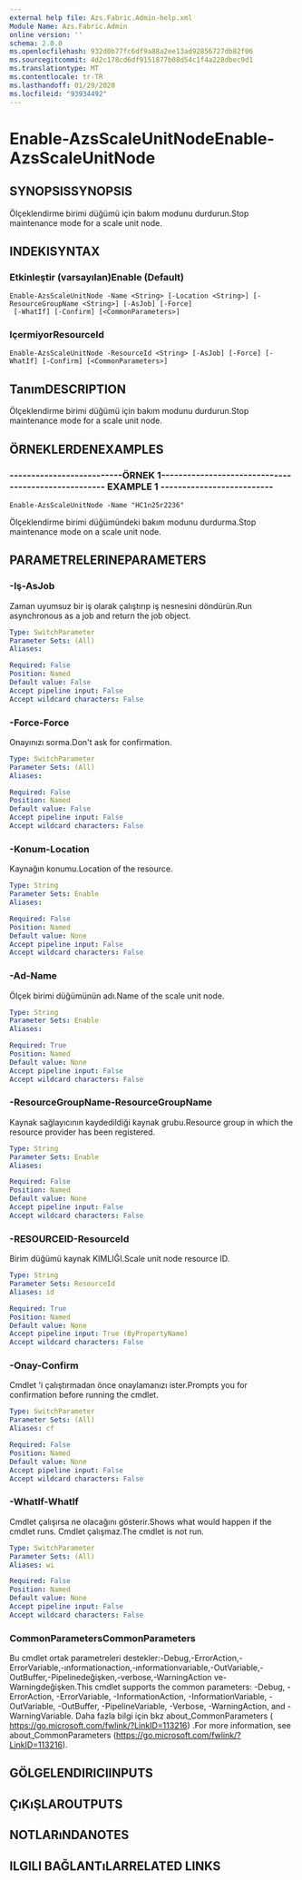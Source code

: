 ```yaml
---
external help file: Azs.Fabric.Admin-help.xml
Module Name: Azs.Fabric.Admin
online version: ''
schema: 2.0.0
ms.openlocfilehash: 932d0b77fc6df9a88a2ee13ad92856727db82f06
ms.sourcegitcommit: 4d2c178cd6df9151877b08d54c1f4a228dbec9d1
ms.translationtype: MT
ms.contentlocale: tr-TR
ms.lasthandoff: 01/29/2020
ms.locfileid: "93934492"
---
```

# <span data-ttu-id="432d6-101">Enable-AzsScaleUnitNode</span><span class="sxs-lookup"><span data-stu-id="432d6-101">Enable-AzsScaleUnitNode</span></span>

## <span data-ttu-id="432d6-102">SYNOPSIS</span><span class="sxs-lookup"><span data-stu-id="432d6-102">SYNOPSIS</span></span>
<span data-ttu-id="432d6-103">Ölçeklendirme birimi düğümü için bakım modunu durdurun.</span><span class="sxs-lookup"><span data-stu-id="432d6-103">Stop maintenance mode for a scale unit node.</span></span>

## <span data-ttu-id="432d6-104">INDEKI</span><span class="sxs-lookup"><span data-stu-id="432d6-104">SYNTAX</span></span>

### <span data-ttu-id="432d6-105">Etkinleştir (varsayılan)</span><span class="sxs-lookup"><span data-stu-id="432d6-105">Enable (Default)</span></span>
```
Enable-AzsScaleUnitNode -Name <String> [-Location <String>] [-ResourceGroupName <String>] [-AsJob] [-Force]
 [-WhatIf] [-Confirm] [<CommonParameters>]
```

### <span data-ttu-id="432d6-106">Içermiyor</span><span class="sxs-lookup"><span data-stu-id="432d6-106">ResourceId</span></span>
```
Enable-AzsScaleUnitNode -ResourceId <String> [-AsJob] [-Force] [-WhatIf] [-Confirm] [<CommonParameters>]
```

## <span data-ttu-id="432d6-107">Tanım</span><span class="sxs-lookup"><span data-stu-id="432d6-107">DESCRIPTION</span></span>
<span data-ttu-id="432d6-108">Ölçeklendirme birimi düğümü için bakım modunu durdurun.</span><span class="sxs-lookup"><span data-stu-id="432d6-108">Stop maintenance mode for a scale unit node.</span></span>

## <span data-ttu-id="432d6-109">ÖRNEKLERDEN</span><span class="sxs-lookup"><span data-stu-id="432d6-109">EXAMPLES</span></span>

### <span data-ttu-id="432d6-110">--------------------------ÖRNEK 1--------------------------</span><span class="sxs-lookup"><span data-stu-id="432d6-110">-------------------------- EXAMPLE 1 --------------------------</span></span>
```
Enable-AzsScaleUnitNode -Name "HC1n25r2236"
```

<span data-ttu-id="432d6-111">Ölçeklendirme birimi düğümündeki bakım modunu durdurma.</span><span class="sxs-lookup"><span data-stu-id="432d6-111">Stop maintenance mode on a scale unit node.</span></span>

## <span data-ttu-id="432d6-112">PARAMETRELERINE</span><span class="sxs-lookup"><span data-stu-id="432d6-112">PARAMETERS</span></span>

### <span data-ttu-id="432d6-113">-Iş</span><span class="sxs-lookup"><span data-stu-id="432d6-113">-AsJob</span></span>
<span data-ttu-id="432d6-114">Zaman uyumsuz bir iş olarak çalıştırıp iş nesnesini döndürün.</span><span class="sxs-lookup"><span data-stu-id="432d6-114">Run asynchronous as a job and return the job object.</span></span>

```yaml
Type: SwitchParameter
Parameter Sets: (All)
Aliases: 

Required: False
Position: Named
Default value: False
Accept pipeline input: False
Accept wildcard characters: False
```

### <span data-ttu-id="432d6-115">-Force</span><span class="sxs-lookup"><span data-stu-id="432d6-115">-Force</span></span>
<span data-ttu-id="432d6-116">Onayınızı sorma.</span><span class="sxs-lookup"><span data-stu-id="432d6-116">Don't ask for confirmation.</span></span>

```yaml
Type: SwitchParameter
Parameter Sets: (All)
Aliases: 

Required: False
Position: Named
Default value: False
Accept pipeline input: False
Accept wildcard characters: False
```

### <span data-ttu-id="432d6-117">-Konum</span><span class="sxs-lookup"><span data-stu-id="432d6-117">-Location</span></span>
<span data-ttu-id="432d6-118">Kaynağın konumu.</span><span class="sxs-lookup"><span data-stu-id="432d6-118">Location of the resource.</span></span>

```yaml
Type: String
Parameter Sets: Enable
Aliases: 

Required: False
Position: Named
Default value: None
Accept pipeline input: False
Accept wildcard characters: False
```

### <span data-ttu-id="432d6-119">-Ad</span><span class="sxs-lookup"><span data-stu-id="432d6-119">-Name</span></span>
<span data-ttu-id="432d6-120">Ölçek birimi düğümünün adı.</span><span class="sxs-lookup"><span data-stu-id="432d6-120">Name of the scale unit node.</span></span>

```yaml
Type: String
Parameter Sets: Enable
Aliases: 

Required: True
Position: Named
Default value: None
Accept pipeline input: False
Accept wildcard characters: False
```

### <span data-ttu-id="432d6-121">-ResourceGroupName</span><span class="sxs-lookup"><span data-stu-id="432d6-121">-ResourceGroupName</span></span>
<span data-ttu-id="432d6-122">Kaynak sağlayıcının kaydedildiği kaynak grubu.</span><span class="sxs-lookup"><span data-stu-id="432d6-122">Resource group in which the resource provider has been registered.</span></span>

```yaml
Type: String
Parameter Sets: Enable
Aliases: 

Required: False
Position: Named
Default value: None
Accept pipeline input: False
Accept wildcard characters: False
```

### <span data-ttu-id="432d6-123">-RESOURCEID</span><span class="sxs-lookup"><span data-stu-id="432d6-123">-ResourceId</span></span>
<span data-ttu-id="432d6-124">Birim düğümü kaynak KIMLIĞI.</span><span class="sxs-lookup"><span data-stu-id="432d6-124">Scale unit node resource ID.</span></span>

```yaml
Type: String
Parameter Sets: ResourceId
Aliases: id

Required: True
Position: Named
Default value: None
Accept pipeline input: True (ByPropertyName)
Accept wildcard characters: False
```

### <span data-ttu-id="432d6-125">-Onay</span><span class="sxs-lookup"><span data-stu-id="432d6-125">-Confirm</span></span>
<span data-ttu-id="432d6-126">Cmdlet 'i çalıştırmadan önce onaylamanızı ister.</span><span class="sxs-lookup"><span data-stu-id="432d6-126">Prompts you for confirmation before running the cmdlet.</span></span>

```yaml
Type: SwitchParameter
Parameter Sets: (All)
Aliases: cf

Required: False
Position: Named
Default value: None
Accept pipeline input: False
Accept wildcard characters: False
```

### <span data-ttu-id="432d6-127">-WhatIf</span><span class="sxs-lookup"><span data-stu-id="432d6-127">-WhatIf</span></span>
<span data-ttu-id="432d6-128">Cmdlet çalışırsa ne olacağını gösterir.</span><span class="sxs-lookup"><span data-stu-id="432d6-128">Shows what would happen if the cmdlet runs.</span></span>
<span data-ttu-id="432d6-129">Cmdlet çalışmaz.</span><span class="sxs-lookup"><span data-stu-id="432d6-129">The cmdlet is not run.</span></span>

```yaml
Type: SwitchParameter
Parameter Sets: (All)
Aliases: wi

Required: False
Position: Named
Default value: None
Accept pipeline input: False
Accept wildcard characters: False
```

### <span data-ttu-id="432d6-130">CommonParameters</span><span class="sxs-lookup"><span data-stu-id="432d6-130">CommonParameters</span></span>
<span data-ttu-id="432d6-131">Bu cmdlet ortak parametreleri destekler:-Debug,-ErrorAction,-ErrorVariable,-ınformationaction,-ınformationvariable,-OutVariable,-OutBuffer,-Pipelinedeğişken,-verbose,-WarningAction ve-Warningdeğişken.</span><span class="sxs-lookup"><span data-stu-id="432d6-131">This cmdlet supports the common parameters: -Debug, -ErrorAction, -ErrorVariable, -InformationAction, -InformationVariable, -OutVariable, -OutBuffer, -PipelineVariable, -Verbose, -WarningAction, and -WarningVariable.</span></span> <span data-ttu-id="432d6-132">Daha fazla bilgi için bkz about_CommonParameters ( https://go.microsoft.com/fwlink/?LinkID=113216) .</span><span class="sxs-lookup"><span data-stu-id="432d6-132">For more information, see about_CommonParameters (https://go.microsoft.com/fwlink/?LinkID=113216).</span></span>

## <span data-ttu-id="432d6-133">GÖLGELENDIRICI</span><span class="sxs-lookup"><span data-stu-id="432d6-133">INPUTS</span></span>

## <span data-ttu-id="432d6-134">ÇıKıŞLAR</span><span class="sxs-lookup"><span data-stu-id="432d6-134">OUTPUTS</span></span>

## <span data-ttu-id="432d6-135">NOTLARıNDA</span><span class="sxs-lookup"><span data-stu-id="432d6-135">NOTES</span></span>

## <span data-ttu-id="432d6-136">ILGILI BAĞLANTıLAR</span><span class="sxs-lookup"><span data-stu-id="432d6-136">RELATED LINKS</span></span>


